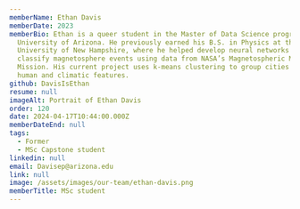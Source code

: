 ```yaml
---
memberName: Ethan Davis
memberDate: 2023
memberBio: Ethan is a queer student in the Master of Data Science program at the
  University of Arizona. He previously earned his B.S. in Physics at the
  University of New Hampshire, where he helped develop neural networks to
  classify magnetosphere events using data from NASA’s Magnetospheric Multiscale
  Mission. His current project uses k-means clustering to group cities based on
  human and climatic features.
github: DavisIsEthan
resume: null
imageAlt: Portrait of Ethan Davis
order: 120
date: 2024-04-17T10:44:00.000Z
memberDateEnd: null
tags:
  - Former
  - MSc Capstone student
linkedin: null
email: Davisep@arizona.edu
link: null
image: /assets/images/our-team/ethan-davis.png
memberTitle: MSc student
---
```

